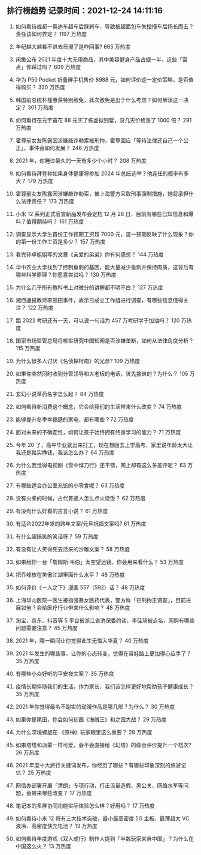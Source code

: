 
## 排行榜趋势 记录时间：2021-12-24 14:11:16
  
  1. 如何看待成都一奥迪车超车后踩刹车，导致被超面包车失控撞车后扬长而去？责任该如何界定？ 1197 万热度
    
  2. 年纪越大越看不进去日漫了是咋回事? 665 万热度
    
  3. 闲鱼公布 2021 年度十大无用商品，其中美容健身产品占据一半，这些「雷点」你踩过吗？ 609 万热度
    
  4. 华为 P50 Pocket 折叠屏手机售价 8988 元，如何评价这一定价策略，是否值得购买？ 330 万热度
    
  5. 韩国前总统朴槿惠获特别赦免，此次赦免是出于什么考虑？如何解读这一决定？ 301 万热度
    
  6. 如何看待在元宇宙花 88 元买了栋虚拟别墅，没几天价格涨了 1000 倍？ 291 万热度
    
  7. 霍尊前女友陈露因涉嫌敲诈勒索被刑拘，霍尊回应「等待法律还自己一个公正」，事件会如何发展？ 246 万热度
    
  8. 2021 年，你睡过最久的一天有多少个小时？ 208 万热度
    
  9. 如何看待拜登称如果身体健康将参加 2024 年总统选举？他连任的概率有多大？ 179 万热度
    
  10. 霍尊前女友陈露因涉嫌敲诈勒索，被上海警方采取刑事强制措施，她将承担什么法律责任？ 173 万热度
    
  11. 小米 12 系列正式官宣新品发布会定档 12 月 28 日，目前有哪些已知信息和爆料？值得期待吗？ 161 万热度
    
  12. 调查显示大学生首份工作预期工资超 7000 元，这一预期反映了什么现象？你的第一份工作工资是多少？ 157 万热度
    
  13. 看完孙卓姐姐写的文章《亲爱的弟弟》你有何感想？ 144 万热度
    
  14. 华中农业大学找到了控制鱼刺的基因，能大量减少鱼刺并保持肉质，这背后有哪些科学原理？你愿意尝试吗？ 130 万热度
    
  15. 为什么几乎所有教科书上对微分的讲解都不明不白？ 127 万热度
    
  16. 湘西通报教师李田田事件，表示已成立工作组进行调查，有哪些信息值得关注？ 122 万热度
    
  17. 距 2022 考研还有一天，可以说一句话为 457 万考研学子加油吗？ 120 万热度
    
  18. 国家市场监管总局将核实研究中国知网是否涉嫌垄断，如何从法律角度分析？ 115 万热度
    
  19. 为什么很多人讨厌《名侦探柯南》的光彦? 109 万热度
    
  20. 如果你突然同时收到分管领导和大老板的电话，该先接谁的？为什么？ 105 万热度
    
  21. 玄幻小说草药名字怎么起？ 84 万热度
    
  22. 如何看待新消费这个概念，它会给我们的生活带来什么改变？ 74 万热度
    
  23. 能够提升冬季幸福感的家电，都有哪些 ? 72 万热度
    
  24. 面对未来的不确定性，如何让孩子始终拥有终身学习的能力？ 71 万热度
    
  25. 今年 20 了，高中毕业就出来打工，现在想回去上学高考，家里说年龄太大让我还是踏实挣钱，我该怎么办？ 64 万热度
    
  26. 为什么我觉得电视剧《雪中悍刀行》还不错，网上却有这么多差评呢？ 63 万热度
    
  27. 有哪些适合办公室充饥的小零食呢？ 63 万热度
    
  28. 没有火柴的时候，古代普通人怎么点火烧饭？ 62 万热度
    
  29. 有没有什么好看的古言小说？ 61 万热度
    
  30. 有适合2022年发的跨年文案/元旦祝福文案吗? 61 万热度
    
  31. 有什么超搞笑的笑话呀？ 59 万热度
    
  32. 有没有让人笑得死去活来的沙雕文案？ 58 万热度
    
  33. 如果给你一台「詹姆斯·韦伯」太空望远镜，你会用来看什么？ 53 万热度
    
  34. 把乔峰放在笑傲江湖里面什么水平？ 48 万热度
    
  35. 如何评价《一人之下》漫画 557（592）话？ 48 万热度
    
  36. 上海华山医院一医生被指强暴女医药代表，警方称「已刑拘正调查」，目前进展如何？会给医疗行业带来什么影响？ 48 万热度
    
  37. 淘宝、京东、抖音等 5 平台被浙江省消保委约谈，李佳琦被点名，网购有哪些问题需要注意？ 45 万热度
    
  38. 2021 年，哪一瞬间让你觉得此生无悔入华夏？ 40 万热度
    
  39. 2021 年发生的哪些事，让你的心态转变，觉得在带娃路上更加得心应手了？ 35 万热度
    
  40. 有哪些小众好听的平安夜文案？ 35 万热度
    
  41. 疫情长期伴随我们的生活，作为家长，我们该怎样更好地帮助孩子健康成长？ 35 万热度
    
  42. 2021 年你觉得最名不副实的动漫作品是哪几部？为什么？ 30 万热度
    
  43. 如果你是尾田，你会如何刻画《海贼王》和之国大战？ 29 万热度
    
  44. 为什么深境螺旋在 《原神》玩家眼里这么重要？ 28 万热度
    
  45. 如果塔塔和派蒙一样可爱，会不会直接给《幻塔》的综合评价提升一个档次? 26 万热度
    
  46. 2021 年度十大旅行关键词发布，你经历了哪些？有哪些印象深刻的旅游记忆？ 25 万热度
    
  47. 网信办部署开展「清朗」专项行动，打击流量造假、黑公关、网络水军等问题，会带来哪些改变？ 17 万热度
    
  48. 笔记本的多屏协同功能实际体验怎么样？好用吗？ 17 万热度
    
  49. 如何看待小米 12 将有三大技术突破，最小最高密度 5G 主板、最薄超大 VC 液冷、高密度快充电池？ 13 万热度
    
  50. 如何看待年度游戏《双人成行》制作人提到「半数玩家来自中国」？为什么在中国这么火？ 13 万热度
    